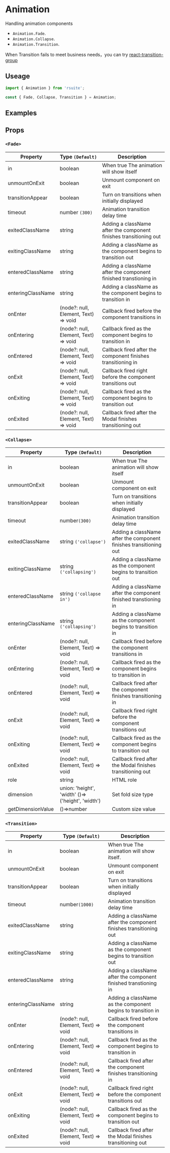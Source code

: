 # Animation

Handling animation components

* `Animation.Fade`.
* `Animation.Collapse`.
* `Animation.Transition`.

When Transition fails to meet business needs，you can try [react-transition-group](https://github.com/reactjs/react-transition-group)

## Useage

```js
import { Animation } from 'rsuite';

const { Fade, Collapse, Transition } = Animation;
```

## Examples

<!--{demo}-->

## Props

### `<Fade>`

| Property          | Type `(Default)`                     | Description                                                       |
| ----------------- | ------------------------------------ | ----------------------------------------------------------------- |
| in                | boolean                              | When true The animation will show itself                          |
| unmountOnExit     | boolean                              | Unmount component on exit                                         |
| transitionAppear  | boolean                              | Turn on transitions when initially displayed                      |
| timeout           | number `(300)`                       | Animation transition delay time                                   |
| exitedClassName   | string                               | Adding a className after the component finishes transitioning out |
| exitingClassName  | string                               | Adding a className as the component begins to transition out      |
| enteredClassName  | string                               | Adding a className after the component finished transtioning in   |
| enteringClassName | string                               | Adding a className as the component begins to transition in       |
| onEnter           | (node?: null, Element, Text) => void | Callback fired before the component transitions in                |
| onEntering        | (node?: null, Element, Text) => void | Callback fired as the component begins to transition in           |
| onEntered         | (node?: null, Element, Text) => void | Callback fired after the component finishes transitioning in      |
| onExit            | (node?: null, Element, Text) => void | Callback fired right before the component transitions out         |
| onExiting         | (node?: null, Element, Text) => void | Callback fired as the component begins to transition out          |
| onExited          | (node?: null, Element, Text) => void | Callback fired after the Modal finishes transitioning out         |

### `<Collapse>`

| Property          | Type `(Default)`                                 | Description                                                       |
| ----------------- | ------------------------------------------------ | ----------------------------------------------------------------- |
| in                | boolean                                          | When true The animation will show itself                          |
| unmountOnExit     | boolean                                          | Unmount component on exit                                         |
| transitionAppear  | boolean                                          | Turn on transitions when initially displayed                      |
| timeout           | number`(300)`                                    | Animation transition delay time                                   |
| exitedClassName   | string `('collapse')`                            | Adding a className after the component finishes transitioning out |
| exitingClassName  | string `('collapsing')`                          | Adding a className as the component begins to transition out      |
| enteredClassName  | string `('collapse in')`                         | Adding a className after the component finished transtioning in   |
| enteringClassName | string `('collapsing')`                          | Adding a className as the component begins to transition in       |
| onEnter           | (node?: null, Element, Text) => void             | Callback fired before the component transitions in                |
| onEntering        | (node?: null, Element, Text) => void             | Callback fired as the component begins to transition in           |
| onEntered         | (node?: null, Element, Text) => void             | Callback fired after the component finishes transitioning in      |
| onExit            | (node?: null, Element, Text) => void             | Callback fired right before the component transitions out         |
| onExiting         | (node?: null, Element, Text) => void             | Callback fired as the component begins to transition out          |
| onExited          | (node?: null, Element, Text) => void             | Callback fired after the Modal finishes transitioning out         |
| role              | string                                           | HTML role                                                         |
| dimension         | union: 'height', 'width' ()=>('height', 'width') | Set fold size type                                                |
| getDimensionValue | ()=>number                                       | Custom size value                                                 |

### `<Transition>`

| Property          | Type `(Default)`                     | Description                                                       |
| ----------------- | ------------------------------------ | ----------------------------------------------------------------- |
| in                | boolean                              | When true The animation will show itself.                         |
| unmountOnExit     | boolean                              | Unmount component on exit                                         |
| transitionAppear  | boolean                              | Turn on transitions when initially displayed                      |
| timeout           | number`(1000)`                       | Animation transition delay time                                   |
| exitedClassName   | string                               | Adding a className after the component finishes transitioning out |
| exitingClassName  | string                               | Adding a className as the component begins to transition out      |
| enteredClassName  | string                               | Adding a className after the component finished transtioning in   |
| enteringClassName | string                               | Adding a className as the component begins to transition in       |
| onEnter           | (node?: null, Element, Text) => void | Callback fired before the component transitions in                |
| onEntering        | (node?: null, Element, Text) => void | Callback fired as the component begins to transition in           |
| onEntered         | (node?: null, Element, Text) => void | Callback fired after the component finishes transitioning in      |
| onExit            | (node?: null, Element, Text) => void | Callback fired right before the component transitions out         |
| onExiting         | (node?: null, Element, Text) => void | Callback fired as the component begins to transition out          |
| onExited          | (node?: null, Element, Text) => void | Callback fired after the Modal finishes transitioning out         |
